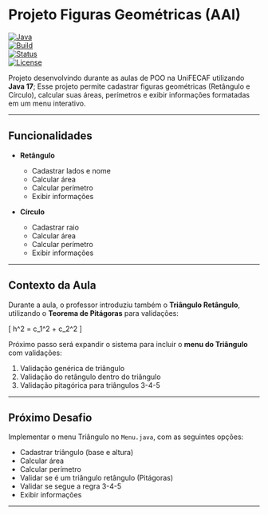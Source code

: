 # Projeto Figuras Geométricas (AAI)

[![Java](https://img.shields.io/badge/Java-17-red?style=for-the-badge&logo=java)](https://www.oracle.com/java/technologies/javase/jdk17-archive-downloads.html)  
[![Build](https://img.shields.io/badge/Build-Sucesso-brightgreen?style=for-the-badge&logo=gradle)]()  
[![Status](https://img.shields.io/badge/Status-Em%20Desenvolvimento-blue?style=for-the-badge&logo=github)]()  
[![License](https://img.shields.io/badge/License-MIT-black?style=for-the-badge)]()  

Projeto desenvolvindo durante as aulas de POO na UniFECAF utilizando **Java 17**; Esse projeto permite cadastrar figuras geométricas (Retângulo e Círculo), calcular suas áreas, perímetros e exibir informações formatadas em um menu interativo.

---

## Funcionalidades

- **Retângulo**
  - Cadastrar lados e nome
  - Calcular área
  - Calcular perímetro
  - Exibir informações

- **Círculo**
  - Cadastrar raio
  - Calcular área
  - Calcular perímetro
  - Exibir informações

---

## Contexto da Aula

Durante a aula, o professor introduziu também o **Triângulo Retângulo**, utilizando o **Teorema de Pitágoras** para validações:

\[
h^2 = c_1^2 + c_2^2
\]

Próximo passo será expandir o sistema para incluir o **menu do Triângulo** com validações:

1. Validação genérica de triângulo  
2. Validação do retângulo dentro do triângulo  
3. Validação pitagórica para triângulos 3-4-5  

---

## Próximo Desafio

Implementar o menu Triângulo no `Menu.java`, com as seguintes opções:

- Cadastrar triângulo (base e altura)  
- Calcular área  
- Calcular perímetro  
- Validar se é um triângulo retângulo (Pitágoras)  
- Validar se segue a regra 3-4-5  
- Exibir informações  

---
